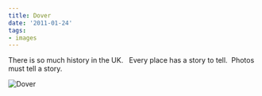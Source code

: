 ```yaml
---
title: Dover
date: '2011-01-24'
tags:
- images
---
```


There is so much history in the UK.   Every place has a story to tell.  Photos must tell a story.

![Dover][image-1]

[image-1]:	/images/2011/01/dsc00810.jpg